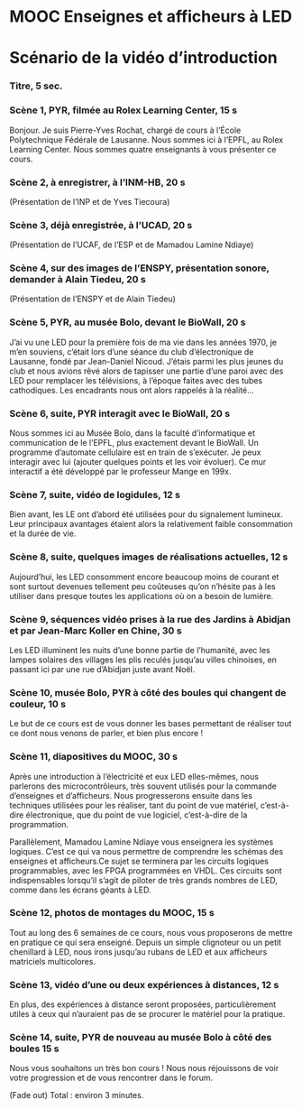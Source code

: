 
# MOOC Enseignes et afficheurs à LED

# Scénario de la vidéo d’introduction

### Titre, 5 sec.

### Scène 1, PYR, filmée au Rolex Learning Center, 15 s

Bonjour. Je suis Pierre-Yves Rochat, chargé de cours à l’École Polytechnique Fédérale de Lausanne. Nous sommes ici à l’EPFL, au Rolex Learning Center. Nous sommes quatre enseignants à vous présenter ce cours.

### Scène 2, à enregistrer, à l’INM-HB, 20 s

(Présentation de l’INP et de Yves Tiecoura)

### Scène 3, déjà enregistrée, à l’UCAD, 20 s

(Présentation de l’UCAF, de l’ESP et de Mamadou Lamine Ndiaye)

### Scène 4, sur des images de l’ENSPY, présentation sonore, demander à Alain Tiedeu, 20 s

(Présentation de l’ENSPY et de Alain Tiedeu)

### Scène 5, PYR, au musée Bolo, devant le BioWall, 20 s

J’ai vu une LED pour la première fois de ma vie dans les années 1970, je m’en souviens, c’était lors d’une séance du club d’électronique de Lausanne, fondé par Jean-Daniel Nicoud. J’étais parmi les plus jeunes du club et nous avions rêvé alors de tapisser une partie d’une paroi avec des LED pour remplacer les télévisions, à l’époque faites avec des tubes cathodiques. Les encadrants nous ont alors rappelés à la réalité...

### Scène 6, suite, PYR interagit avec le BioWall, 20 s

Nous sommes ici au Musée Bolo, dans la faculté d’informatique et communication de le l’EPFL, plus exactement devant le BioWall. Un programme d’automate cellulaire est en train de s’exécuter. Je peux interagir avec lui (ajouter quelques points et les voir évoluer). Ce mur interactif a été développé par le professeur Mange en 199x.

### Scène 7, suite, vidéo de logidules, 12 s

Bien avant, les LE ont d’abord été utilisées pour du signalement lumineux. Leur principaux avantages étaient alors la relativement faible consommation et la durée de vie. 

### Scène 8, suite, quelques images de réalisations actuelles, 12 s

Aujourd’hui, les LED consomment encore beaucoup moins de courant et sont surtout devenues tellement peu coûteuses qu’on n’hésite pas à les utiliser dans presque toutes les applications où on a besoin de lumière.

### Scène 9, séquences vidéo prises à la rue des Jardins à Abidjan et par Jean-Marc Koller en Chine, 30 s

Les LED illuminent les nuits d’une bonne partie de l’humanité, avec les lampes solaires des villages les plis reculés jusqu’au villes chinoises, en passant ici par une rue d’Abidjan juste avant Noël.


### Scène 10, musée Bolo, PYR à côté des boules qui changent de couleur, 10 s


Le but de ce cours est de vous donner les bases permettant de réaliser tout ce dont nous venons de parler, et bien plus encore !


### Scène 11, diapositives du MOOC, 30 s

Après une introduction à l’électricité et eux LED elles-mêmes, nous parlerons des microcontrôleurs, très souvent utilisés pour la commande d’enseignes et d’afficheurs. Nous progresserons ensuite dans les techniques utilisées pour les réaliser, tant du point de vue matériel, c’est-à-dire électronique, que du point de vue logiciel, c’est-à-dire de la programmation.

Parallèlement, Mamadou Lamine Ndiaye vous enseignera les systèmes logiques. C’est ce qui va nous permettre de comprendre les schémas des enseignes et afficheurs.Ce sujet se terminera par les circuits logiques programmables, avec les FPGA programmées en VHDL. Ces circuits sont indispensables lorsqu’il s’agit de piloter de très grands nombres de LED, comme dans les écrans géants à LED.


### Scène 12, photos de montages du MOOC, 15 s

Tout au long des 6 semaines de ce cours, nous vous proposerons de mettre en pratique ce qui sera enseigné. Depuis un simple clignoteur ou un petit chenillard à LED, nous irons jusqu’au rubans de LED et aux afficheurs matriciels multicolores.

### Scène 13, vidéo d’une ou deux expériences à distances, 12 s

En plus, des expériences à distance seront proposées, particulièrement utiles à ceux qui n’auraient pas de se procurer le matériel pour la pratique.

### Scène 14, suite, PYR de nouveau au musée Bolo à côté des boules 15 s

Nous vous souhaitons un très bon cours ! Nous nous réjouissons de voir votre progression et de vous rencontrer dans le forum.

(Fade out)
Total : environ 3 minutes.



